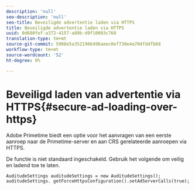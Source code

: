 ```yaml
---
description: 'null'
seo-description: 'null'
seo-title: Beveiligde advertentie laden via HTTPS
title: Beveiligde advertentie laden via HTTPS
uuid: 0d680fef-a372-4157-a89b-d9f10003c768
translation-type: tm+mt
source-git-commit: 5908e5a3521966496aeec0ef730e4a704fddfb68
workflow-type: tm+mt
source-wordcount: '52'
ht-degree: 0%

---
```



# Beveiligd laden van advertentie via HTTPS{#secure-ad-loading-over-https}

Adobe Primetime biedt een optie voor het aanvragen van een eerste aanroep naar de Primetime-server en aan CRS gerelateerde aanroepen via HTTPS.

De functie is niet standaard ingeschakeld. Gebruik het volgende om veilig en ladend toe te laten.

```
AuditudeSettings auditudeSettings = new AuditudeSettings(); 
auditudeSettings. getForceHttpsConfiguration().setAdServerCalls(true);
```

